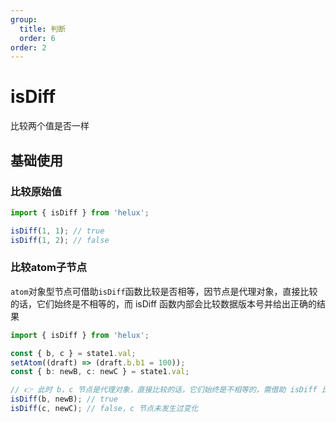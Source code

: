 ```yaml
---
group:
  title: 判断
  order: 6
order: 2
---
```


# isDiff

比较两个值是否一样

## 基础使用

### 比较原始值

```ts
import { isDiff } from 'helux';

isDiff(1, 1); // true
isDiff(1, 2); // false
```

### 比较atom子节点

`atom`对象型节点可借助`isDiff`函数比较是否相等，因节点是代理对象，直接比较的话，它们始终是不相等的，而 isDiff 函数内部会比较数据版本号并给出正确的结果

```ts
import { isDiff } from 'helux';

const { b, c } = state1.val;
setAtom((draft) => (draft.b.b1 = 100));
const { b: newB, c: newC } = state1.val;

// 👉 此时 b，c 节点是代理对象，直接比较的话，它们始终是不相等的，需借助 isDiff 比较
isDiff(b, newB); // true
isDiff(c, newC); // false，c 节点未发生过变化
```

